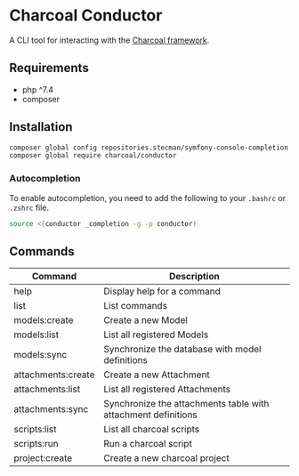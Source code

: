 # Charcoal Conductor
A CLI tool for interacting with the [Charcoal framework](https://github.com/charcoalphp/charcoal).

## Requirements
- php ^7.4
- composer
## Installation
```BASH
composer global config repositories.stecman/symfony-console-completion vcs https://github.com/MouseEatsCat/symfony-console-completion
composer global require charcoal/conductor
```
### Autocompletion
To enable autocompletion, you need to add the following to your `.bashrc` or `.zshrc` file.
```BASH
source <(conductor _completion -g -p conductor)
```
## Commands
| Command            | Description                                                   |
| ------------------ | ------------------------------------------------------------- |
| help               | Display help for a command                                    |
| list               | List commands                                                 |
| models:create      | Create a new Model                                            |
| models:list        | List all registered Models                                    |
| models:sync        | Synchronize the database with model definitions               |
| attachments:create | Create a new Attachment                                       |
| attachments:list   | List all registered Attachments                               |
| attachments:sync   | Synchronize the attachments table with attachment definitions |
| scripts:list       | List all charcoal scripts                                     |
| scripts:run        | Run a charcoal script                                         |
| project:create     | Create a new charcoal project                                 |

